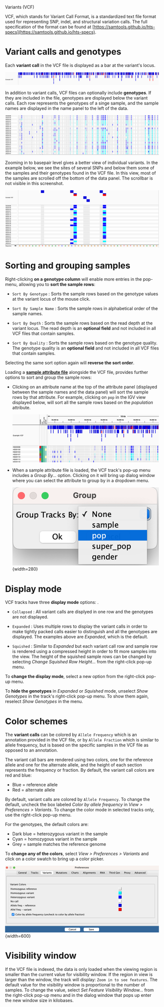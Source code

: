 <!---
The page title should not go in the menu
-->
<p class="page-title"> Variants (VCF) </p>

VCF, which stands for Variant Call Format, is a standardized text file format used for representing SNP, indel, and structural variation calls. The full specification of the format can be found at [https://samtools.github.io/hts-specs](https://samtools.github.io/hts-specs).


# Variant calls and genotypes

Each **variant call** in the VCF file is displayed as a bar at the variant's locus. 

![](../img/vcf-variantcalls.png)

<!---
[![](../img/vcfwgenotypes.jpg)](../img/vcfwgenotypes.jpg)
-->

In addition to variant calls, VCF files can optionally include **genotypes**. If they are included in the file, genotypes are displayed below the variant calls. Each row represents the genotypes of a singe sample, and the sample names are displayed in the name panel to the left of the data. 

![](../img/vcf-genotypes.png)

Zooming in to basepair level gives a better view of individual variants. In the example below, we see the sites of several SNPs and below them some of the samples and their genotypes found in the VCF file. In this view, most of the samples are scrolled off the bottom of the data panel. The scrollbar is not visible in this screenshot.

![](../img/vcf-zoomedin.png)

# Sorting and grouping samples

Right-clicking **on a genotype column** will enable more entries in the pop-menu, allowing you to **sort the sample rows**:

* `Sort By Genotype` : Sorts the sample rows based on the genotype values at the variant locus of the mouse click.

* `Sort By Sample Name` : Sorts the sample rows in alphabetical order of the sample names.

* `Sort By Depth` : Sorts the sample rows based on the read depth at the variant locus. The read depth is an **optional field** and not included in all VCF files that contain samples.

* `Sort By Quality` : Sorts the sample rows based on the genotype quality. The genotype quality is an **optional field** and not included in all VCF files that contain samples.

Selecting the same sort option again will **reverse the sort order**.

Loading a [**sample attribute file**](../../FileFormats/SampleInfo.md) alongside the VCF file, provides further options to sort and group the sample rows:

* Clicking on an attribute name at the top of the attribute panel (displayed between the sample names and the data panel) will sort the sample rows by that attribute. For example, clicking on `pop` in the IGV view displayed below, will sort all the sample rows based on the *population* attribute.

    ![](../img/vcf-attributepanel.png)

* When a sample attribute file is loaded, the VCF track's pop-up menu includes a *Group By...* option. Clicking on it will bring up dialog window where you can select the attribute to group by in a dropdown menu.

    ![](../img/vcf-groupby-options.png){width=280}

# Display mode

VCF tracks have three **display mode** options: . 

* `Collapsed` : All variant calls are displyed in one row and the genotypes are not displayed.

* `Expanded` : Uses multiple rows to display the variant calls in order to make tightly packed calls easier to distinguish and all the genotypes are displayed. The examples above are *Expanded*, which is the default.

* `Squished` : Similar to *Expanded* but each variant call row and sample row is rendered using a compressed height in order to fit more samples into the view. The height of the squished sample rows can be changed by selecting *Change Squished Row Height...* from the right-click pop-up menu.

To **change the display mode**, select a new option from the right-click pop-up menu.

To **hide the genotypes** in *Expanded* or *Squished* mode, unselect *Show Genotypes* in the track's right-click pop-up menu. To show them again, reselect *Show Genotypes* in the menu.


# Color schemes

The **variant calls** can be colored by `Allele Frequency` which is an annotation provided in the VCF file, or by `Allele Fraction` which is similar to allele frequency, but is based on the specific samples in the VCF file as opposed to an annotation. 

The variant call bars are rendered using two colors, one for the reference allele and one for the alternate allele, and the height of each section represents the frequency or fraction. By default, the variant call colors are red and blue:

* Blue = reference allele
* Red = alternate allele 

By default, variant calls are colored by `Allele Frequency`. To change the default, uncheck the box labeled *Color by allele frequency* in *View > Preferences > Variants*. To change the color mode in selected tracks only, use the right-click pop-up menu.

For the genotypes, the default colors are:

* Dark blue = heterozygous variant in the sample
* Cyan = homozygous variant in the sample
* Grey = sample matches the reference genome

To **change any of the colors**, select *View > Preferences > Variants* and click on a color swatch to bring up a color picker.

![](../img/variant-colors.png){width=600}

# Visibility window

If the VCF file is indexed, the data is only loaded when the viewing region is smaller than the current value for visibility window. If the region in view is larger than the window, the track will display: `Zoom in to see features`. The default value for the visibility window is proportional to the number of samples. To change the value, select _Set Feature Visibility Window..._ from the right-click pop-up menu and in the dialog window that pops up enter the new window size in kilobases.


